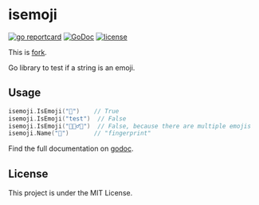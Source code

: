 # isemoji

[![go reportcard](https://goreportcard.com/badge/github.com/emoj-info/go-isemoji)](https://goreportcard.com/report/github.com/emoj-info/go-isemoji)
[![GoDoc](https://godoc.org/github.com/emoj-info/go-isemoji?status.svg)](https://godoc.org/github.com/emoj-info/go-isemoji)
[![license](https://img.shields.io/github/license/emoj-info/go-isemoji)](./LICENSE)

This is [fork](https://github.com/makeworld-the-better-one/go-isemoji).

Go library to test if a string is an emoji.

## Usage

```go
isemoji.IsEmoji("🫩")    // True
isemoji.IsEmoji("test")  // False
isemoji.IsEmoji("🙇🏼‍♂️🤗")  // False, because there are multiple emojis
isemoji.Name("🫆")       // "fingerprint"
```

Find the full documentation on [godoc](https://godoc.org/github.com/dejurin/go-isemoji).

## License

This project is under the MIT License.
